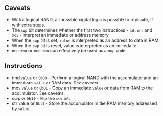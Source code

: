 ## Caveats
- With a logical NAND, all possible digital logic is possible to replicate, if with extra steps.
- The `swp` bit determines whether the first two instructions - i.e. `nnd` and `mov` - interpret an immediate or address memory
- When the `swp` bit is set, `value` is interpreted as an address to data in RAM
- When the `swp` bit is reset, value is interpreted as an immedaite
- `nnd #00` or `nnd %00` can effectively be used as a `nop` code

## Instructions
- nnd `value` or `0b00` - Perform a logical NAND with the accumulator and an immediate `value` or RAM data. See caveats.
- mov `value` or `0b01` - Copy an immediate `value` or data from RAM to the accumulator. See caveats.
- swp or `0b10` - Flip the `swp` bit.
- str value or `0b11` - Store the accumulator in the RAM memory addressed by `value`.